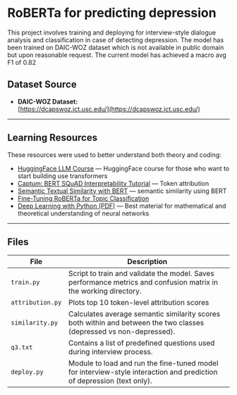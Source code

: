 # RoBERTa for predicting depression
This project involves training and deploying for interview-style dialogue analysis and classification in case of detecting depression.
The model has been trained on DAIC-WOZ dataset which is not available in public domain but upon reasonable request.
The current model has achieved a macro avg F1 of 0.82 


## Dataset Source

- **DAIC-WOZ Dataset:**  
  [https://dcapswoz.ict.usc.edu/](https://dcapswoz.ict.usc.edu/)  
---

## Learning Resources

These resources were used to better understand both theory and coding:

- [HuggingFace LLM Course](https://huggingface.co/learn/llm-course/chapter0/1?fw=pt) — HuggingFace course for those who want to start building use transformers
- [Captum: BERT SQuAD Interpretability Tutorial](https://captum.ai/tutorials/Bert_SQUAD_Interpret) — Token attribution   
- [Semantic Textual Similarity with BERT](https://medium.com/@Mustafa77/semantic-textual-similarity-with-bert-e10355ed6afa) — semantic similarity using BERT  
- [Fine-Tuning RoBERTa for Topic Classification](https://achimoraites.medium.com/fine-tuning-roberta-for-topic-classification-with-hugging-face-transformers-and-datasets-library-c6f8432d0820)  
- [Deep Learning with Python (PDF)](https://sourestdeeds.github.io/pdf/Deep%20Learning%20with%20Python.pdf) — Best material for mathematical and theoretical understanding of neural networks 

---

## Files

| File  | Description |
|----------------------|-------------|
| `train.py`           | Script to train and validate the model. Saves performance metrics and confusion matrix in the working directory. |
| `attribution.py`     | Plots top 10 token-level attribution scores |
| `similarity.py`      | Calculates average semantic similarity scores both within and between the two classes (depressed vs non-depressed). |
| `q3.txt`             | Contains a list of predefined questions used during interview process. |
| `deploy.py`          | Module to load and run the fine-tuned model for interview-style interaction and prediction of depression (text only). |

